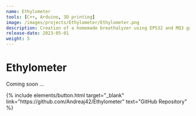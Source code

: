 ```yaml
---
name: Ethylometer
tools: [C++, Arduino, 3D printing]
image: /images/projects/Ethylometer/Ethylometer.png
description: Creation of a homemade breathalyzer using EPS32 and MQ3 gas sensor for alcohol detection
release-date: 2023-05-01
weight: 5
---
```


# Ethylometer

Coming soon ...


<p class="text-center">
{% include elements/button.html target="_blank" link="https://github.com/Andreaj42/Ethylometer" text="GitHub Repository" %}
</p>
